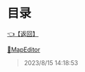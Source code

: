 # 目录  


[👈【返回】](/--目录--/00工作笔记00/躲猫猫笔记/Editor/--目录--Editor)  


[📁MapEditor](/--目录--/00工作笔记00/躲猫猫笔记/Editor/Json/MapEditor/--目录--MapEditor)  







> 2023/8/15 14:18:53
